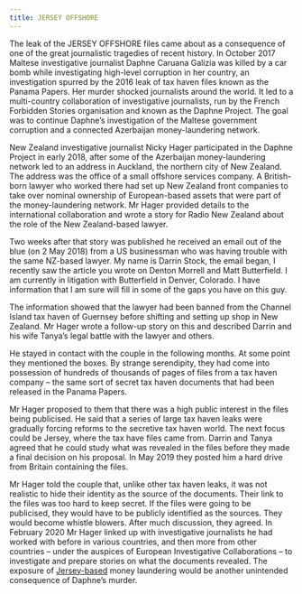 ```yaml
---
title: JERSEY OFFSHORE
---
```


The leak of the JERSEY OFFSHORE files came about as a consequence of one of the great journalistic tragedies of recent history. In October 2017 Maltese investigative journalist Daphne Caruana Galizia was killed by a car bomb while investigating high-level corruption in her country, an investigation spurred by the 2016 leak of tax haven files known as the Panama Papers. Her murder shocked journalists around the world. It led to a multi-country collaboration of investigative journalists, run by the French Forbidden Stories organisation and known as the Daphne Project. The goal was to continue Daphne’s investigation of the Maltese government corruption and a connected Azerbaijan money-laundering network.

New Zealand investigative journalist Nicky Hager participated in the Daphne Project in early 2018, after some of the Azerbaijan money-laundering network led to an address in Auckland, the northern city of New Zealand. The address was the office of a small offshore services company. A British-born lawyer who worked there had set up New Zealand front companies to take over nominal ownership of European-based assets that were part of the money-laundering network. Mr Hager provided details to the international collaboration and wrote a story for Radio New Zealand about the role of the New Zealand-based lawyer.

Two weeks after that story was published he received an email out of the blue (on 2 May 2018) from a US businessman who was having trouble with the same NZ-based lawyer. My name is Darrin Stock, the email began, I recently saw the article you wrote on Denton Morrell and Matt Butterfield. I am currently in litigation with Butterfield in Denver, Colorado. I have information that I am sure will fill in some of the gaps you have on this guy.

The information showed that the lawyer had been banned from the Channel Island tax haven of Guernsey before shifting and setting up shop in New Zealand. Mr Hager wrote a follow-up story on this and described Darrin and his wife Tanya’s legal battle with the lawyer and others.

He stayed in contact with the couple in the following months. At some point they mentioned the boxes. By strange serendipity, they had come into possession of hundreds of thousands of pages of files from a tax haven company – the same sort of secret tax haven documents that had been released in the Panama Papers.

Mr Hager proposed to them that there was a high public interest in the files being publicised. He said that a series of large tax haven leaks were gradually forcing reforms to the secretive tax haven world. The next focus could be Jersey, where the tax have files came from. Darrin and Tanya agreed that he could study what was revealed in the files before they made a final decision on his proposal. In May 2019 they posted him a hard drive from Britain containing the files.

Mr Hager told the couple that, unlike other tax haven leaks, it was not realistic to hide their identity as the source of the documents. Their link to the files was too hard to keep secret. If the files were going to be publicised, they would have to be publicly identified as the sources. They would become whistle blowers. After much discussion, they agreed. In February 2020 Mr Hager linked up with investigative journalists he had worked with before in various countries, and then more from other countries – under the auspices of European Investigative Collaborations – to investigate and prepare stories on what the documents revealed. The exposure of [Jersey-based](https://eic.network/projects/jersey-offshore.html) money laundering would be another unintended consequence of Daphne’s murder.